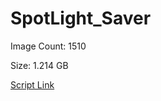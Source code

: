 # SpotLight_Saver

Image Count: 1510

Size: 1.214 GB

[Script Link](https://github.com/liuyal/Archive/blob/master/Python/Utilities/Miscellaneous/spotlight_saver.py)